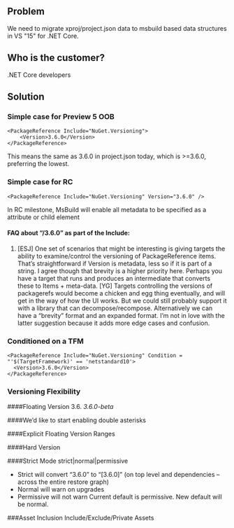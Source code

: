 ## Problem
We need to migrate xproj/project.json data to msbuild based data structures in VS "15" for .NET Core.

## Who is the customer?
.NET Core developers

## Solution
### Simple case for Preview 5 OOB
    <PackageReference Include="NuGet.Versioning">
        <Version>3.6.0</Version>
    </PackageReference>
This means the same as 3.6.0 in project.json today, which is >=3.6.0, preferring the lowest.

### Simple case for RC
    <PackageReference Include="NuGet.Versioning" Version="3.6.0" />
In RC milestone, MsBuild will enable all metadata to be specified as a attribute or child element

#### FAQ about “/3.6.0” as part of the Include:
1. [ESJ] One set of scenarios that might be interesting is giving targets the ability to examine/control the versioning of PackageReference items.  That’s straightforward if Version is metadata, less so if it is part of a string.  I agree though that brevity is a higher priority here.  Perhaps you have a target that runs and produces an intermediate that converts these to Items + meta-data.
[YG] 
Targets controlling the versions of packagerefs would become a chicken and egg thing eventually, and will get in the way of how the UI works. But we could still probably support it with a library that can decompose/recompose. Alternatively we can have a “brevity” format and an expanded format. I’m not in love with the latter suggestion because it adds more edge cases and confusion.

### Conditioned on a TFM
    <PackageReference Include="NuGet.Versioning" Condition = "'$(TargetFramework)' == 'netstandard10'>
      <Version>3.6.0</Version>
    </PackageReference>

### Versioning Flexibility
####Floating Version
    <PackageReference Include="NuGet.Versioning">
        <Version>3.6.*</Version>
    </PackageReference>
    <PackageReference Include="NuGet.Versioning">
        <Version>3.6.0-beta*</Version>
    </PackageReference>

####We’d like to start enabling double asterisks
    <PackageReference Include="NuGet.Versioning" Version="3.6.*-beta*" />

####Explicit Floating Version Ranges
    <PackageReference Include="NuGet.Versioning" Version="[3.6.0-3.7.0)" />

####Hard Version
    <PackageReference Include="NuGet.Versioning" Version="[3.6.0]" />

####Strict Mode
    <PropertyGroup>
      <PackageReferenceMode>strict|normal|permissive</PackageReferenceMode>
    </PropertyGroup>

* Strict will convert “3.6.0” to “[3.6.0]” (on top level and dependencies – across the entire restore graph)
* Normal will warn on upgrades
* Permissive will not warn
Current default is permissive. New default will be normal.

###Asset Inclusion
Include/Exclude/Private Assets
<!-- below are the default values for these 3 settings, consistent with project.json today 
    <PackageReference Include="NuGet.Versioning" Version="3.6.0">
      <IncludeAssets>all</IncludeAssets>
      <ExcludeAssets>none</ExcludeAssets>
      <PrivateAssets>contentfiles,analyzers,build</PrivateAssets>
    </PackageReference>

* IncludeAssets – These assets should be consumed
* ExcludeAssets – The opposite of include
* PrivateAssets – Consume but do not flow to the next project
[Note: PrivateAssets is a new term for XProj/Project.json’s SuppressParent – we are open to other name suggestions, but we believe this is an improvement.]


All three of these can include any of the following values:
* Compile – are the contents of the lib folder available to compile against
* Runtime – are the contents of the runtime folder distributed
* ContentFiles – are the contents of the contentfiles folder used
* Build – do the props/targets in the build folder get used
* Analyzers – do the analyzers get used

Or, instead:
* None – none of those things get used
* All – all of those things get used.

#### Type=Platform
We’ll be talking with CLI folks about making the need for this to go away

####Type=Build
If we are able to get rid of the need for type=platform, we’d like to make type=build as simple as:
    <PackageReference Include="NuGet.Versioning/3.6.0">
      <PrivateAssets>all</PrivateAssets>
    </PackageReference>            

###Coming soon
Potential addition of package control:
•	Hash
•	PublicKey
•	Signature
•	FeedName
•	FeedUrl

###PackageReference and ProjectReference Duality
There should be a transformation between ProjectReference and PackageReference that keeps the result of the build identical.
Visual Studio, and other tools, could provide a feature to switch between those 2 modes for a project/package.

As such:
1. metadata from PackageReferences may be needed to be respected on ProjectReference. IncludeAssets, ExcludeAssets and PrivateAssets will also be specifiable ProjectReference.
1. FrameworkReferences, ProjectReferences or PackageReferences should flow transitively.
